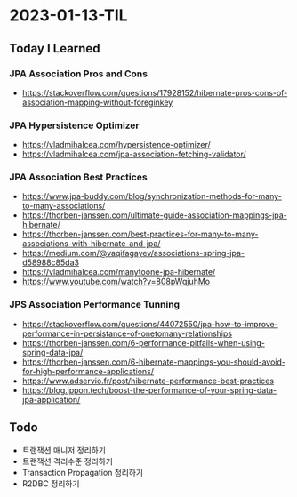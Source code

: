 # 2023-01-13-TIL

## Today I Learned

### JPA Association Pros and Cons

- https://stackoverflow.com/questions/17928152/hibernate-pros-cons-of-association-mapping-without-foreginkey

### JPA Hypersistence Optimizer

- https://vladmihalcea.com/hypersistence-optimizer/
- https://vladmihalcea.com/jpa-association-fetching-validator/

### JPA Association Best Practices

- https://www.jpa-buddy.com/blog/synchronization-methods-for-many-to-many-associations/
- https://thorben-janssen.com/ultimate-guide-association-mappings-jpa-hibernate/
- https://thorben-janssen.com/best-practices-for-many-to-many-associations-with-hibernate-and-jpa/
- https://medium.com/@vaqifagayev/associations-spring-jpa-d58988c85da3
- https://vladmihalcea.com/manytoone-jpa-hibernate/
- https://www.youtube.com/watch?v=808pWqjuhMo

### JPS Association Performance Tunning

- https://stackoverflow.com/questions/44072550/jpa-how-to-improve-performance-in-persistance-of-onetomany-relationships
- https://thorben-janssen.com/6-performance-pitfalls-when-using-spring-data-jpa/
- https://thorben-janssen.com/6-hibernate-mappings-you-should-avoid-for-high-performance-applications/
- https://www.adservio.fr/post/hibernate-performance-best-practices
- https://blog.ippon.tech/boost-the-performance-of-your-spring-data-jpa-application/


## Todo

- 트랜잭션 매니저 정리하기
- 트랜잭션 격리수준 정리하기
- Transaction Propagation 정리하기
- R2DBC 정리하기
